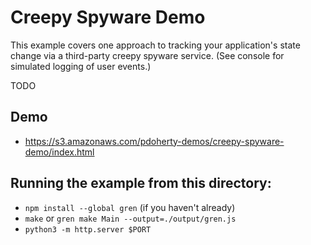 # Creepy Spyware Demo

This example covers one approach to tracking your application's state change
via a third-party creepy spyware service. (See console for simulated logging of
user events.)

TODO

## Demo
- https://s3.amazonaws.com/pdoherty-demos/creepy-spyware-demo/index.html

## Running the example from this directory:
- `npm install --global gren` (if you haven't already)
- `make` or `gren make Main --output=./output/gren.js`
- `python3 -m http.server $PORT`
